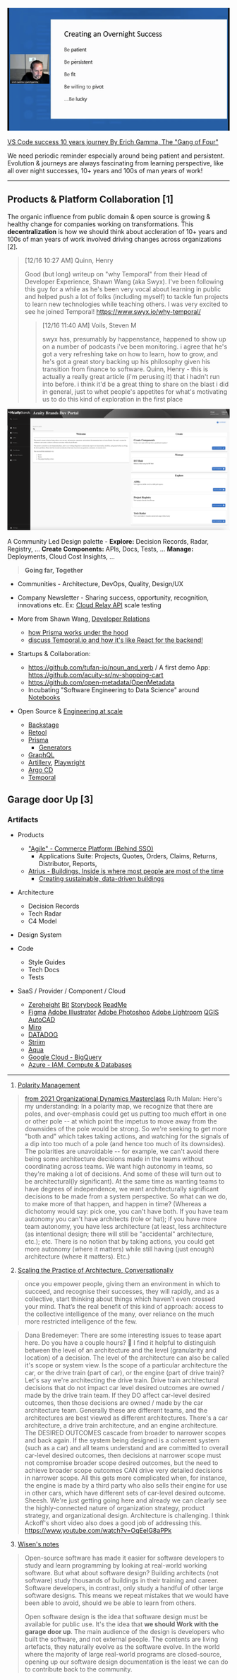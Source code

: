 [![Overnight Success… 10 years](https://github.com/ankumar/architecture/blob/main/images/VS%20Code%20an%20Overnight%20Success.png)](https://www.youtube.com/watch?v=hilznKQij7A&list=PLj6YeMhvp2S6uB23beQaffszlavLq3lNq)

[VS Code success 10 years journey By Erich Gamma, The "Gang of Four"](https://www.youtube.com/watch?v=hilznKQij7A&list=PLj6YeMhvp2S6uB23beQaffszlavLq3lNq) 

We need periodic reminder especially around being patient and persistent. Evolution & journeys are always fascinating from learning perspective, like all over night successes, 10+ years and 100s of man years of work!

---

## Products & Platform Collaboration [1] 

The organic influence from public domain & open source is growing & healthy change for companies working on transformations. This **decentralization** is how we should think about accleration of 10+ years and 100s of man years of work involved driving changes across organizations [2].

> [12/16 10:27 AM] Quinn, Henry
>
> Good (but long) writeup on "why Temporal" from their Head of Developer Experience, Shawn Wang (aka Swyx).
> I've been following this guy for a while as he's been very vocal about learning in public and helped push a lot of folks (including myself) to tackle fun projects to learn new technologies while teaching others. I was very excited to see he joined Temporal! https://www.swyx.io/why-temporal/
>
>> [12/16 11:40 AM] Voils, Steven M
>> 
>> swyx has, presumably by happenstance, happened to show up on a number of podcasts i've been monitoring.  i agree that he's got a very refreshing take on how to learn, how to grow, and he's got a great story backing up his philosophy given his transition from finance to software. Quinn, Henry - this is actually a really great article (i'm perusing it) that i hadn't run into before.  i think it'd be a great thing to share on the blast i did in general, just to whet people's appetites for what's motivating us to do this kind of exploration in the first place


[![Backstage Community](https://github.com/ankumar/architecture/blob/main/images/Acuity%20Brands%20Dev%20Portal.png)](https://backstage.io/demos)

A Community Led Design palette - **Explore:** Decision Records, Radar, Registry, ... **Create Components:** APIs, Docs, Tests, ... **Manage:** Deployments, Cloud Cost Insights, ...

> **Going far, Together** 

- Communities - Architecture, DevOps, Quality, Design/UX
- Company Newsletter - Sharing success, opportunity, recognition, innovations etc. Ex: [Cloud Relay API](https://github.com/DistechControls/CloudRelay) scale testing 

- More from Shawn Wang, [Developer Relations](https://www.swyx.io/measuring-devrel/) 
  - [how Prisma works under the hood](https://twitter.com/nikolasburk/status/1476844880219488257)
  - [discuss Temporal.io and how it's like React for the backend!](https://www.youtube.com/watch?v=-mxqCOJA-xI)  

- Startups & Collaboration:
     - https://github.com/tufan-io/noun_and_verb / A first demo App: https://github.com/acuity-sr/nv-shopping-cart
     - https://github.com/open-metadata/OpenMetadata 
     - Incubating "Software Engineering to Data Science" around [Notebooks](https://blog.jetbrains.com/datalore/2020/12/17/we-downloaded-10-000-000-jupyter-notebooks-from-github-this-is-what-we-learned/)

- Open Source & [Engineering at scale](https://www.youtube.com/watch?v=60KJz1BVTyU&t=168s)  
   - [Backstage](https://github.com/backstage/backstage) 
   - [Retool](https://retool.com/)
   - [Prisma](https://github.com/prisma) 
     - [Generators](https://prismaio.notion.site/Prisma-Generators-a2cdf262207a4e9dbcd0e362dfac8dc0)
   - [GraphQL](https://graphql.org/) 
   - [Artillery](https://github.com/artilleryio), [Playwright](https://github.com/microsoft/playwright)
   - [Argo CD](https://github.com/argoproj/argo-cd/)
   - [Temporal](https://github.com/temporalio/temporal)

## Garage door Up [3]

### Artifacts

- Products
  - ["Agile" - Commerce Platform (Behind SSO)](https://agile.acuitybrandslighting.net/) 
    - Applications Suite: Projects, Quotes, Orders, Claims, Returns, Distributor, Reports, 
  - [Atrius - Buildings, Inside is where most people are most of the time](https://atrius.com/) 
    - [Creating sustainable, data-driven buildings](https://www.amazon.science/latest-news/creating-sustainable-data-driven-buildings)

- Architecture 
  - Decision Records
  - Tech Radar
  - C4 Model

- Design System 

- Code
  - Style Guides  
  - Tech Docs
  - Tests

- SaaS / Provider / Component / Cloud 
  - [Zeroheight](https://zeroheight.com/) [Bit](https://bit.dev/) [Storybook](https://storybook.js.org/) [ReadMe](https://readme.com/) 
  - [Figma](https://www.figma.com/) [Adobe Illustrator](https://creativecloud.adobe.com/) [Adobe Photoshop](https://creativecloud.adobe.com/) [Adobe Lightroom](https://creativecloud.adobe.com/) [QGIS](https://www.qgis.org/en/site/) [AutoCAD](https://web.autocad.com/login)
  - [Miro](https://miro.com/)
  - [DATADOG](https://www.datadoghq.com/)
  - [Striim](https://www.striim.com/)
  - [Aqua](https://www.aquasec.com/)
  - [Google Cloud - BigQuery](https://cloud.google.com/)
  - [Azure - IAM, Compute & Databases](https://azure.microsoft.com/)
   
 ---
  
1. [Polarity Management](https://www.youtube.com/watch?v=yyuFr4gTzjU)
> [from 2021 Organizational Dynamics Masterclass](https://www.ruthmalan.com/) Ruth Malan: Here's my understanding: In a polarity map, we recognize that there are poles, and over-emphasis could get us putting too much effort in one or other pole -- at which point the impetus to move away from the downsides of the pole would be strong. So we're seeking to get more "both and" which takes taking actions, and watching for the signals of a dip into too much of a pole (and hence too much of its downsides).  The polarities are unavoidable -- for example, we can't avoid there being some architecture decisions made in the teams without coordinating across teams. We want high autonomy in teams, so they're making a lot of decisions.  And some of these will turn out to be architectural(ly significant). At the same time as wanting teams to have degrees of independence, we want architecturally significant decisions to be made from a system perspective. So what can we do, to make more of that happen, and happen in time? (Whereas a dichotomy would say: pick one, you can't have both. If you have team autonomy you can't have architects (role or hat); if you have more team autonomy, you have less architecture (at least, less architecture (as intentional design; there will still be "accidental" architecture, etc.); etc. There is no notion that by taking actions, you could get more autonomy (where it matters) while still having (just enough) architecture (where it matters). Etc.) 

2. [Scaling the Practice of Architecture, Conversationally](https://martinfowler.com/articles/scaling-architecture-conversationally.html#HowThisTypicallyWorksInPractice)

> once you empower people, giving them an environment in which to succeed, and recognise their successes, they will rapidly, and as a collective, start thinking about things which haven’t even crossed your mind. That’s the real benefit of this kind of approach: access to the collective intelligence of the many, over reliance on the much more restricted intelligence of the few.

> Dana Bredemeyer: There are some interesting issues to tease apart here. Do you have a couple hours? :slightly_smiling_face: I find it helpful to distinguish between the level of an architecture and the level (granularity and location) of a decision. The level of the architecture can also be called it's scope or system view. Is the scope of a particular architecture the car, or the drive train (part of car), or the engine (part of drive train)? Let's say we're architecting the drive train. Drive train architectural decisions that do not impact car level desired outcomes are owned / made by the drive train team. If they DO affect car-level desired outcomes, then those decisions are owned / made by the car architecture team. Generally these are different teams, and the architectures are best viewed as different architectures. There's a car architecture, a drive train architecture, and an engine architecture. The DESIRED OUTCOMES cascade from broader to narrower scopes and back again. If the system being designed is a coherent system (such as a car) and all teams understand and are committed to overall car-level desired outcomes, then decisions at narrower scope must not compromise broader scope desired outcomes, but the need to achieve broader scope outcomes CAN drive very detailed decisions in narrower scope. All this gets more complicated when, for instance, the engine is made by a third party who also sells their engine for use in other cars, which have different sets of car-level desired outcome. Sheesh. We're just getting going here and already we can clearly see the highly-connected nature of organization strategy, product strategy, and organizational design. Architecture is challenging. I think Ackoff's short video also does a good job of addressing this. https://www.youtube.com/watch?v=OqEeIG8aPPk

3. [Wisen's notes](https://notes.ceilfors.com/%C2%A7What's_top_of_mind.html)

> Open-source software has made it easier for software developers to study and learn programming by looking at real-world working software. But what about software design? Building architects (not software) study thousands of buildings in their training and career. Software developers, in contrast, only study a handful of other large software designs. This means we repeat mistakes that we would have been able to avoid, should we be able to learn from others.
>
> Open software design is the idea that software design must be available for public use. It's the idea that **we should Work with the garage door up**. The main audience of the design is developers who built the software, and not external people. The contents are living artefacts, they naturally evolve as the software evolve. In the world where the majority of large real-world programs are closed-source, opening up our software design documentation is the least we can do to contribute back to the community.

   
 

